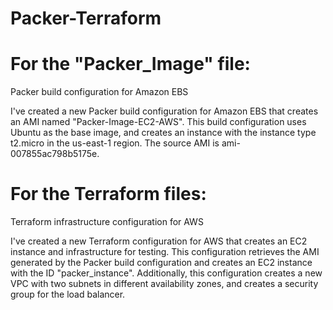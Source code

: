 # Packer-Terraform



# For the "Packer_Image" file:

Packer build configuration for Amazon EBS

I've created a new Packer build configuration for Amazon EBS that creates an AMI named "Packer-Image-EC2-AWS". This build configuration uses Ubuntu as the base image, and creates an instance with the instance type t2.micro in the us-east-1 region. The source AMI is ami-007855ac798b5175e.


# For the Terraform files:

Terraform infrastructure configuration for AWS

I've created a new Terraform configuration for AWS that creates an EC2 instance and infrastructure for testing. This configuration retrieves the AMI generated by the Packer build configuration and creates an EC2 instance with the ID "packer_instance". Additionally, this configuration creates a new VPC with two subnets in different availability zones, and creates a security group for the load balancer.

